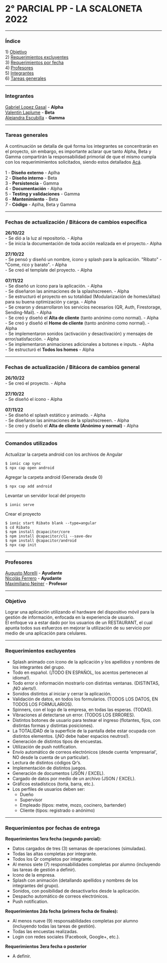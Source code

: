 <h1> 2° PARCIAL PP - LA SCALONETA 2022 </h1>

***
<h3 id="indice">Índice</h3>
1) <a href="#objetivo">Objetivo</a> <br>
2) <a href="#requerimientosExcluyentes">Requerimientos excluyentes</a> <br>
3) <a href="#requerimientosPorFecha">Requerimientos por fecha</a> <br>
4) <a href="#profesores">Profesores</a> <br>
5) <a href="#integrantes">Integrantes</a> <br>
6) <a href="#tareasGenerales">Tareas generales</a> <br>

***
<h3 id="integrantes">Integrantes</h3>
<a href="https://github.com/ex0num">Gabriel Lopez Gasal</a> - <strong>Alpha</strong> <br>
<a href="https://github.com/valentinlaplume">Valentín Laplume</a> - <strong>Beta</strong> <br>
<a href="https://github.com/aletexis">Alejandra Escubilla</a> - <strong>Gamma</strong> <br>

***
<h3 id="tareasGenerales">Tareas generales</h3>
A continuación se detalla de qué forma los integrantes se concentrarán en el proyecto, sin embargo, es importante aclarar que tanto Alpha, Beta y Gamma compartirán la responsabilidad primorial de que el mismo cumpla con los requerimimientos solicitados, siendo estos detallados <a href="#requerimientosExcluyentes">Acá</a>. <br><br>
1 - <strong>Diseño externo</strong> - Aplha <br>
2 - <strong>Diseño interno</strong> - Beta <br>
3 - <strong>Persistencia</strong> - Gamma <br>
4 - <strong>Documentación</strong> - Alpha <br>
5 - <strong>Testing y validaciones</strong> - Gamma <br>
6 - <strong>Mantenimiento</strong> - Beta <br>
7 - <strong>Código</strong> - Aplha, Beta y Gamma <br>

***
<h3 id="fechasActualizaciones">Fechas de actualización / Bitácora de cambios específica</h3>
<strong> 26/10/22 </strong> <br>
<label>- Se dió a la luz al repositorio. - Alpha</label> <br>
<label>- Se inicia la documentación de toda acción realizada en el proyecto.- Alpha</label> <br>
<br>
<strong> 27/10/22 </strong> <br>
<label>- Se pensó y diseñó un nombre, ícono y splash para la aplicación. "Ribato" - "Come, rico y barato". - Alpha</label><br>
<label>- Se creó el template del proyecto. - Alpha</label><br>
<br>
<strong> 07/11/22 </strong> <br>
<label>- Se diseñó un ícono para la aplicación. - Alpha</label><br>
<label>- Se diseñaron las animaciones de la splashscreeen. - Alpha</label><br>
<label>- Se estructuró el proyecto en su totalidad (Modularización de homes/altas) para su buena optimización y carga. - Alpha</label><br>
<label>- Se crearon y desarrollaron los servicios necesarios (QR, Auth, Firestorage, Sending-Mail). - Alpha<br>
<label>- Se creó y diseñó el <strong>Alta de cliente</strong> (tanto anónimo como normal). - Alpha</label><br>
<label>- Se creó y diseñó el <strong>Home de cliente</strong> (tanto anónimo como normal). - Alpha</label><br>
<label>- Se implementaron sonidos (activación y desactivación) y mensajes de error/satisfacción. - Alpha</label><br>
<label>- Se implementaron animaciones adicionales a botones e inputs. - Alpha</label><br>
<label>- Se estructuró el <strong>Todos los homes</strong> - Alpha</label> <br>

***
<h3 id="fechasActualizaciones">Fechas de actualización / Bitácora de cambios general</h3>

<strong> 26/10/22 </strong> <br>
<label>- Se creó el proyecto. - Alpha</label> <br>
<br>
<strong> 27/10/22 </strong> <br>
<label>- Se diseñó el ícono - Alpha</label> <br>
<br>
<strong> 07/11/22 </strong> <br>
<label>- Se diseñó el splash estático y animado. - Alpha</label> <br>
<label>- Se diseñaron las animaciones de la splashscreeen. - Alpha</label> <br>
<label>- Se creó y diseñó el <strong>Alta de cliente (Anónimo y normal)</strong> - Alpha</label> <br>

***
<h3 id="comandos">Comandos utilizados</h3>

Actualizar la carpeta android con los archivos de Angular
```
$ ionic cap sync
$ npx cap open android
```

Agregar la carpeta android (Generada desde 0)
```
$ npx cap add android
```

Levantar un servidor local del proyecto
```
$ ionic serve
```
 
Crear el proyecto
```
$ ionic start Ribato blank --type=angular
$ cd Ribato
$ npm install @capacitor/core
$ npm install @capacitor/cli --save-dev
$ npm install @capacitor/android
$ npx cap init
```
 
***
<h3 id="profesores">Profesores</h3>

<a href="https://github.com/agmorelli">Augusto Morelli</a> - <strong>Ayudante</strong> <br>
<a href="https://github.com/naferrero-utnfra">Nicolás Ferrero</a> - <strong>Ayudante</strong> <br>
<a href="https://github.com/maxineinerutn">Maximiliano Neiner</a> - <strong>Profesor</strong> <br>
  
***
<h3 id="objetivo">Objetivo</h3>
Lograr una aplicación utilizando el hardware del dispositivo móvil para la gestión de información, enfocada en la experiencia de usuario. <br>
El enfoque va a estar dado por los usuarios de un RESTAURANT, el cual apunta todos sus esfuerzos en mejorar la utilización de su servicio por medio de una aplicación para celulares. <br>

***
<h3 id="requerimientosExcluyentes">Requerimientos excluyentes</h3>

- Splash animado con ícono de la aplicación y los apellidos y nombres de los integrantes del grupo. <br>
- Todo en español. (¡TODO EN ESPAÑOL, los acentos pertenecen al idioma!). <br>
- Todo error o información mostrarlo con distintas ventanas. (DISTINTAS, ¡NO alerts!). <br>
- Sonidos distintos al iniciar y cerrar la aplicación. <br>
- Validación de datos, en todos los formularios. (TODOS LOS DATOS, EN TODOS LOS FORMULARIOS). <br>
- Spinners, con el logo de la empresa, en todas las esperas. (TODAS). <br>
- Vibraciones al detectarse un error. (TODOS LOS ERRORES). <br>
- Distintos botones de usuario para testear el ingreso (flotantes, fijos, con distintas formas y distintas posiciones). <br>
- La TOTALIDAD de la superficie de la pantalla debe estar ocupada con distintos elementos. (¡NO debe haber espacios neutros!). <br>
- Generación de distintos tipos de encuestas. <br>
- Utilización de push notification. <br>
- Envío automático de correos electrónicos (desde cuenta 'empresarial', NO desde la cuenta de un particular). <br>
- Lectura de distintos códigos Qr’s. <br>
- Implementación de distintos juegos. <br>
- Generación de documentos (JSON / EXCEL). <br>
- Cargado de datos por medio de un archivo (JSON / EXCEL). <br>
- Gráficos estadísticos (torta, barra, etc.). <br>
- Los perfiles de usuarios deben ser: <br>
   + Dueño <br>
   + Supervisor <br>
   + Empleado (tipos: metre, mozo, cocinero, bartender) <br>
   + Cliente (tipos: registrado o anónimo) <br>

***
<h3 id="requerimientosPorFecha">Requerimientos por fechas de entrega</h3>

<strong>
  Requerimientos 1era fecha (segundo parcial):
</strong> 

<br>

- Datos cargados de tres (3) semanas de operaciones (simuladas). <br>
- Todas las altas completas por integrante. <br>
- Todos los Qr completos por integrante. <br>
- Al menos siete (7) responsabilidades completas por alumno (incluyendo las tareas de gestión a definir). <br>
- Icono de la empresa.
- Splash con animación (detallando apellidos y nombres de los integrantes del grupo). <br>
- Sonidos, con posibilidad de desactivarlos desde la aplicación. <br>
- Despacho automático de correos electrónicos. <br>
- Push notification. <br>

<strong>
  Requerimientos 2da fecha (primera fecha de finales):
</strong>

<br>

- Al menos nueve (9) responsabilidades completas por alumno (incluyendo todas las tareas de gestión). <br>
- Todas las encuestas realizadas. <br>
- Login con redes sociales (Facebook, Google+, etc.). <br>

<strong>
  Requerimientos 3era fecha o posterior
</strong>

<br>

- A definir. <br>
